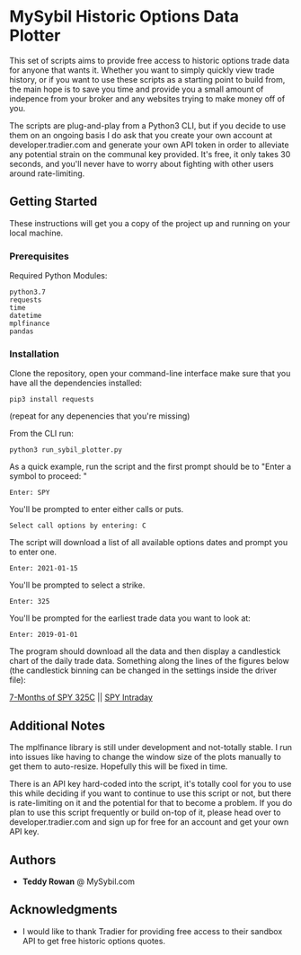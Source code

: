 # MySybil Historic Options Data Plotter

This set of scripts aims to provide free access to historic options trade data for anyone that wants it. Whether you want to simply quickly view trade history, or if you want to use these scripts as a starting point to build from, the main hope is to save you time and provide you a small amount of indepence from your broker and any websites trying to make money off of you.

The scripts are plug-and-play from a Python3 CLI, but if you decide to use them on an ongoing basis I do ask that you create your own account at developer.tradier.com and generate your own API token in order to alleviate any potential strain on the communal key provided. It's free, it only takes 30 seconds, and you'll never have to worry about fighting with other users around rate-limiting. 

## Getting Started

These instructions will get you a copy of the project up and running on your local machine.

### Prerequisites

Required Python Modules:

```
python3.7
requests
time
datetime
mplfinance
pandas
```

### Installation

Clone the repository, open your command-line interface make sure that you have all the dependencies installed:

```
pip3 install requests
```

(repeat for any depenencies that you're missing)


From the CLI run:

```
python3 run_sybil_plotter.py
```

As a quick example, run the script and the first prompt should be to "Enter a symbol to proceed: "

```
Enter: SPY
```

You'll be prompted to enter either calls or puts.

```
Select call options by entering: C
```

The script will download a list of all available options dates and prompt you to enter one.
```
Enter: 2021-01-15
```

You'll be prompted to select a strike.
```
Enter: 325
```

You'll be prompted for the earliest trade data you want to look at:
```
Enter: 2019-01-01
```

The program should download all the data and then display a candlestick chart of the daily trade data. Something along the lines of the figures below (the candlestick binning can be changed in the settings inside the driver file):

[7-Months of SPY 325C](./screens/spy-history.png) || [SPY Intraday](./screens/spy-intraday.png)

## Additional Notes

The mplfinance library is still under development and not-totally stable. I run into issues like having to change the window size of the plots manually to get them to auto-resize. Hopefully this will be fixed in time. 

There is an API key hard-coded into the script, it's totally cool for you to use this while deciding if you want to continue to use this script or not, but there is rate-limiting on it and the potential for that to become a problem. If you do plan to use this script frequently or build on-top of it, please head over to developer.tradier.com and sign up for free for an account and get your own API key.

## Authors

* **Teddy Rowan** @  MySybil.com

## Acknowledgments

* I would like to thank Tradier for providing free access to their sandbox API to get free historic options quotes.
